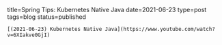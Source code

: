
title=Spring Tips: Kubernetes Native Java
date=2021-06-23
type=post
tags=blog
status=published
~~~~~~
[(2021-06-23) Kubernetes Native Java](https://www.youtube.com/watch?v=6XIakve0GjI) 
            